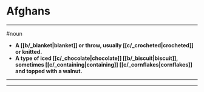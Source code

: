 # Afghans
---
#noun
- **A [[b/_blanket|blanket]] or throw, usually [[c/_crocheted|crocheted]] or knitted.**
- **A type of iced [[c/_chocolate|chocolate]] [[b/_biscuit|biscuit]], sometimes [[c/_containing|containing]] [[c/_cornflakes|cornflakes]] and topped with a walnut.**
---
---
